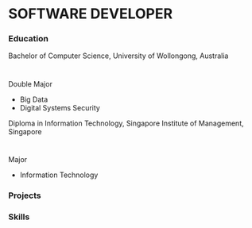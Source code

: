 # SOFTWARE DEVELOPER

### Education
Bachelor of Computer Science, University of Wollongong, Australia 
#
Double Major
  - Big Data
  - Digital Systems Security

Diploma in Information Technology, Singapore Institute of Management, Singapore
#
Major
  - Information Technology

### Projects

### Skills
